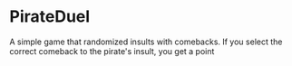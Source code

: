 # PirateDuel
A simple game that randomized insults with comebacks. If you select the correct comeback to the pirate's insult, you get a point
